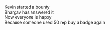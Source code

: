 Kevin started a bounty  
Bhargav has answered it  
Now everyone is happy  
Because someone used 50 rep buy a badge again